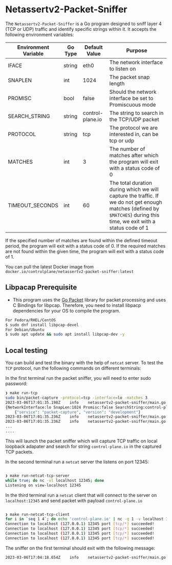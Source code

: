 # Netassertv2-Packet-Sniffer

The `Netassertv2-Packet-Sniffer` is a Go program designed to sniff layer 4 (TCP or UDP) traffic and identify specific strings within it. It accepts the following environment variables:

| Environment Variable | Go Type | Default Value | Purpose |
| --- | --- | --- | --- |
| IFACE | string | eth0 | The network interface to listen on |
| SNAPLEN | int | 1024 | The packet snap length |
| PROMISC | bool | false | Should the network interface be set to Promiscuous mode |
| SEARCH_STRING | string | control-plane.io | The string to search in the TCP/UDP packet |
| PROTOCOL | string | tcp | The protocol we are interested in, can be tcp or udp |
| MATCHES | int | 3 | The number of matches after which the program will exit with a status code of 0 |
| TIMEOUT_SECONDS | int | 60 | The total duration during which we will capture the traffic. If we do not get enough matches (defined by `$MATCHES`) during this time, we exit with a status code of 1 |

If the specified number of matches are found within the defined timeout period, the program will exit with a status code of 0. If the required matches are not found within the given time, the program will exit with a status code of 1.

You can pull the latest Docker image from `docker.io/controlplane/netassertv2-packet-sniffer:latest`

## Libpacap Prerequisite

- This program uses the [Go Packet](https://github.com/google/gopacket) library for packet processing and uses C Bindings for libpcap. Therefore, you need to install libpacp dependencies for your OS to compile the program.

```bash
For Fedora/RHEL/CentOS
$ sudo dnf install libpcap-devel
For Debian/Ubuntu
$ sudo apt update && sudo apt install libpcap-dev -y

```

## Local testing

You can build and test the binary with the help of `netcat` server. To test the `TCP` protocol, run the following commands on different terminals:

In the first terminal run the packet sniffer, you will need to enter sudo password:

```bash
❯ make run-tcp
sudo bin/packet-capture -protocol=tcp -interface=lo -matches 3
2023-03-06T17:01:35.198Z	info	netassertv2-packet-sniffer/main.go:70	Working with following configuration:
{NetworkInterface:lo SnapLen:1024 Promisc:false SearchString:control-plane.io Protocol:tcp Environment:production NumberOfMatches:3 TimeoutSeconds:60}
	{"service": "packet-capture", "version": "development"}
2023-03-06T17:01:35.236Z	info	netassertv2-packet-sniffer/main.go:98	capturing "tcp" traffic on "lo" interface	{"service": "packet-capture", "version": "development"}
2023-03-06T17:01:35.236Z	info	netassertv2-packet-sniffer/main.go:101	starting to process packets	{"service": "packet-capture", "version": "development"}
...
....
```

This will launch the packet sniffer which will capture TCP traffic on local loopback adapater and search for string `control-plane.io` in the captured TCP packets.

In the second terminal run a `netcat` server the listens on port 12345:
```bash

❯ make run-netcat-tcp-server
while true; do nc -vl localhost 12345; done
Listening on view-localhost 12345

```

In the third terminal run a `netcat` client that will connect to the server on `localhost:12345` and send packet with payload `control-plane.io`

```bash

❯ make run-netcat-tcp-client
for i in `seq 1 4`; do echo 'control-plane.io' | nc -q 1 -v localhost 12345; done
Connection to localhost (127.0.0.1) 12345 port [tcp/*] succeeded!
Connection to localhost (127.0.0.1) 12345 port [tcp/*] succeeded!
Connection to localhost (127.0.0.1) 12345 port [tcp/*] succeeded!
Connection to localhost (127.0.0.1) 12345 port [tcp/*] succeeded!

```

The sniffer on the first terminal should exit with the following message:

```bash
2023-03-06T17:04:18.654Z	info	netassertv2-packet-sniffer/main.go:140	number of matches reached{"service": "packet-capture", "version": "development"}
```
